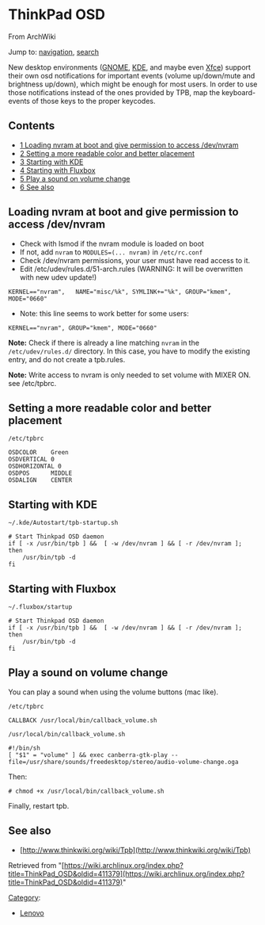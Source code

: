 # ThinkPad OSD

From ArchWiki

Jump to: [navigation](#column-one), [search](#searchInput)

New desktop environments ([GNOME](/index.php/GNOME "GNOME"), [KDE](/index.php/KDE "KDE"), and maybe even [Xfce](/index.php/Xfce "Xfce")) support their own osd notifications for important events (volume up/down/mute and brightness up/down), which might be enough for most users. In order to use those notifications instead of the ones provided by TPB, map the keyboard-events of those keys to the proper keycodes.

## Contents

*   [1 Loading nvram at boot and give permission to access /dev/nvram](#Loading_nvram_at_boot_and_give_permission_to_access_.2Fdev.2Fnvram)
*   [2 Setting a more readable color and better placement](#Setting_a_more_readable_color_and_better_placement)
*   [3 Starting with KDE](#Starting_with_KDE)
*   [4 Starting with Fluxbox](#Starting_with_Fluxbox)
*   [5 Play a sound on volume change](#Play_a_sound_on_volume_change)
*   [6 See also](#See_also)

## Loading nvram at boot and give permission to access /dev/nvram

*   Check with lsmod if the nvram module is loaded on boot
*   If not, add `nvram` to `MODULES=(... nvram)` in `/etc/rc.conf`
*   Check /dev/nvram permissions, your user must have read access to it.
*   Edit /etc/udev/rules.d/51-arch.rules (WARNING: It will be overwritten with new udev update!)

```
KERNEL=="nvram",   NAME="misc/%k", SYMLINK+="%k", GROUP="kmem", MODE="0660"

```

*   Note: this line seems to work better for some users:

```
KERNEL=="nvram", GROUP="kmem", MODE="0660"

```

**Note:** Check if there is already a line matching `nvram` in the `/etc/udev/rules.d/` directory. In this case, you have to modify the existing entry, and do not create a tpb.rules.

**Note:** Write access to nvram is only needed to set volume with MIXER ON. see /etc/tpbrc.

## Setting a more readable color and better placement

 `/etc/tpbrc` 

```
OSDCOLOR    Green
OSDVERTICAL 0
OSDHORIZONTAL 0
OSDPOS      MIDDLE
OSDALIGN    CENTER

```

## Starting with KDE

 `~/.kde/Autostart/tpb-startup.sh` 

```
# Start Thinkpad OSD daemon
if [ -x /usr/bin/tpb ] &&  [ -w /dev/nvram ] && [ -r /dev/nvram ]; then
    /usr/bin/tpb -d
fi

```

## Starting with Fluxbox

 `~/.fluxbox/startup` 

```
# Start Thinkpad OSD daemon
if [ -x /usr/bin/tpb ] &&  [ -w /dev/nvram ] && [ -r /dev/nvram ]; then
    /usr/bin/tpb -d
fi

```

## Play a sound on volume change

You can play a sound when using the volume buttons (mac like).

 `/etc/tpbrc` 

```
CALLBACK /usr/local/bin/callback_volume.sh

```

 `/usr/local/bin/callback_volume.sh` 

```
#!/bin/sh
[ "$1" = "volume" ] && exec canberra-gtk-play --file=/usr/share/sounds/freedesktop/stereo/audio-volume-change.oga
```

Then:

```
# chmod +x /usr/local/bin/callback_volume.sh

```

Finally, restart tpb.

## See also

*   [http://www.thinkwiki.org/wiki/Tpb](http://www.thinkwiki.org/wiki/Tpb)

Retrieved from "[https://wiki.archlinux.org/index.php?title=ThinkPad_OSD&oldid=411379](https://wiki.archlinux.org/index.php?title=ThinkPad_OSD&oldid=411379)"

[Category](/index.php/Special:Categories "Special:Categories"):

*   [Lenovo](/index.php/Category:Lenovo "Category:Lenovo")